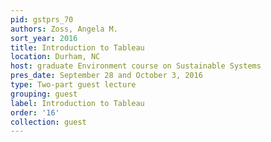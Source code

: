 ```yaml
---
pid: gstprs_70
authors: Zoss, Angela M.
sort_year: 2016
title: Introduction to Tableau
location: Durham, NC
host: graduate Environment course on Sustainable Systems
pres_date: September 28 and October 3, 2016
type: Two-part guest lecture
grouping: guest
label: Introduction to Tableau
order: '16'
collection: guest
---
```

